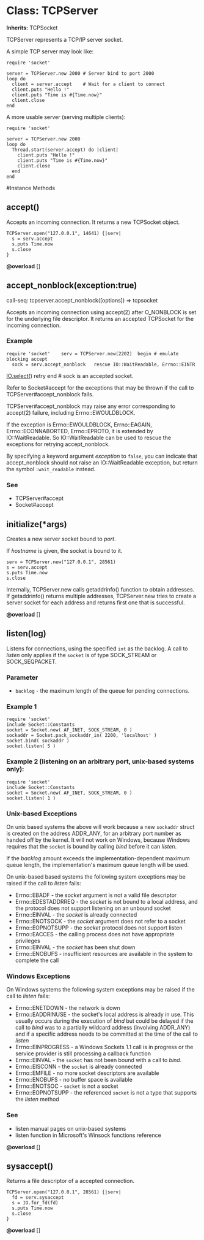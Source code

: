 # Class: TCPServer
**Inherits:** TCPSocket
    

TCPServer represents a TCP/IP server socket.

A simple TCP server may look like:

    require 'socket'

    server = TCPServer.new 2000 # Server bind to port 2000
    loop do
      client = server.accept    # Wait for a client to connect
      client.puts "Hello !"
      client.puts "Time is #{Time.now}"
      client.close
    end

A more usable server (serving multiple clients):

    require 'socket'

    server = TCPServer.new 2000
    loop do
      Thread.start(server.accept) do |client|
        client.puts "Hello !"
        client.puts "Time is #{Time.now}"
        client.close
      end
    end



#Instance Methods
## accept() [](#method-i-accept)
Accepts an incoming connection. It returns a new TCPSocket object.

    TCPServer.open("127.0.0.1", 14641) {|serv|
      s = serv.accept
      s.puts Time.now
      s.close
    }

**@overload** [] 

## accept_nonblock(exception:true) [](#method-i-accept_nonblock)
call-seq:
    tcpserver.accept_nonblock([options]) => tcpsocket

Accepts an incoming connection using accept(2) after O_NONBLOCK is set for the
underlying file descriptor. It returns an accepted TCPSocket for the incoming
connection.

### Example
	require 'socket' 	serv = TCPServer.new(2202) 	begin # emulate blocking accept
	  sock = serv.accept_nonblock 	rescue IO::WaitReadable, Errno::EINTR 	 
[IO.select(](serv)) 	  retry 	end 	# sock is an accepted socket.

Refer to Socket#accept for the exceptions that may be thrown if the call to
TCPServer#accept_nonblock fails.

TCPServer#accept_nonblock may raise any error corresponding to accept(2)
failure, including Errno::EWOULDBLOCK.

If the exception is Errno::EWOULDBLOCK, Errno::EAGAIN, Errno::ECONNABORTED,
Errno::EPROTO, it is extended by IO::WaitReadable. So IO::WaitReadable can be
used to rescue the exceptions for retrying accept_nonblock.

By specifying a keyword argument *exception* to `false`, you can indicate that
accept_nonblock should not raise an IO::WaitReadable exception, but return the
symbol `:wait_readable` instead.

### See
*   TCPServer#accept
*   Socket#accept

## initialize(*args) [](#method-i-initialize)
Creates a new server socket bound to *port*.

If *hostname* is given, the socket is bound to it.

    serv = TCPServer.new("127.0.0.1", 28561)
    s = serv.accept
    s.puts Time.now
    s.close

Internally, TCPServer.new calls getaddrinfo() function to obtain addresses. If
getaddrinfo() returns multiple addresses, TCPServer.new tries to create a
server socket for each address and returns first one that is successful.

**@overload** [] 

## listen(log) [](#method-i-listen)
Listens for connections, using the specified `int` as the backlog. A call to
*listen* only applies if the `socket` is of type SOCK_STREAM or
SOCK_SEQPACKET.

### Parameter
*   `backlog` - the maximum length of the queue for pending connections.

### Example 1
    require 'socket'
    include Socket::Constants
    socket = Socket.new( AF_INET, SOCK_STREAM, 0 )
    sockaddr = Socket.pack_sockaddr_in( 2200, 'localhost' )
    socket.bind( sockaddr )
    socket.listen( 5 )

### Example 2 (listening on an arbitrary port, unix-based systems only):
    require 'socket'
    include Socket::Constants
    socket = Socket.new( AF_INET, SOCK_STREAM, 0 )
    socket.listen( 1 )

### Unix-based Exceptions
On unix based systems the above will work because a new `sockaddr` struct is
created on the address ADDR_ANY, for an arbitrary port number as handed off by
the kernel. It will not work on Windows, because Windows requires that the
`socket` is bound by calling *bind* before it can *listen*.

If the *backlog* amount exceeds the implementation-dependent maximum queue
length, the implementation's maximum queue length will be used.

On unix-based based systems the following system exceptions may be raised if
the call to *listen* fails:
*   Errno::EBADF - the *socket* argument is not a valid file descriptor
*   Errno::EDESTADDRREQ - the *socket* is not bound to a local address, and
    the protocol does not support listening on an unbound socket
*   Errno::EINVAL - the *socket* is already connected
*   Errno::ENOTSOCK - the *socket* argument does not refer to a socket
*   Errno::EOPNOTSUPP - the *socket* protocol does not support listen
*   Errno::EACCES - the calling process does not have appropriate privileges
*   Errno::EINVAL - the *socket* has been shut down
*   Errno::ENOBUFS - insufficient resources are available in the system to
    complete the call

### Windows Exceptions
On Windows systems the following system exceptions may be raised if the call
to *listen* fails:
*   Errno::ENETDOWN - the network is down
*   Errno::EADDRINUSE - the socket's local address is already in use. This
    usually occurs during the execution of *bind* but could be delayed if the
    call to *bind* was to a partially wildcard address (involving ADDR_ANY)
    and if a specific address needs to be committed at the time of the call to
    *listen*
*   Errno::EINPROGRESS - a Windows Sockets 1.1 call is in progress or the
    service provider is still processing a callback function
*   Errno::EINVAL - the `socket` has not been bound with a call to *bind*.
*   Errno::EISCONN - the `socket` is already connected
*   Errno::EMFILE - no more socket descriptors are available
*   Errno::ENOBUFS - no buffer space is available
*   Errno::ENOTSOC - `socket` is not a socket
*   Errno::EOPNOTSUPP - the referenced `socket` is not a type that supports
    the *listen* method

### See
*   listen manual pages on unix-based systems
*   listen function in Microsoft's Winsock functions reference

**@overload** [] 

## sysaccept() [](#method-i-sysaccept)
Returns a file descriptor of a accepted connection.

    TCPServer.open("127.0.0.1", 28561) {|serv|
      fd = serv.sysaccept
      s = IO.for_fd(fd)
      s.puts Time.now
      s.close
    }

**@overload** [] 

